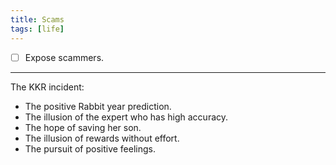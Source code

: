 ```yaml
---
title: Scams
tags: [life]
---
```


- [ ] Expose scammers.

<!-- truncate -->

---

The KKR incident:
- The positive Rabbit year prediction.
- The illusion of the expert who has high accuracy.
- The hope of saving her son.
- The illusion of rewards without effort.
- The pursuit of positive feelings.
